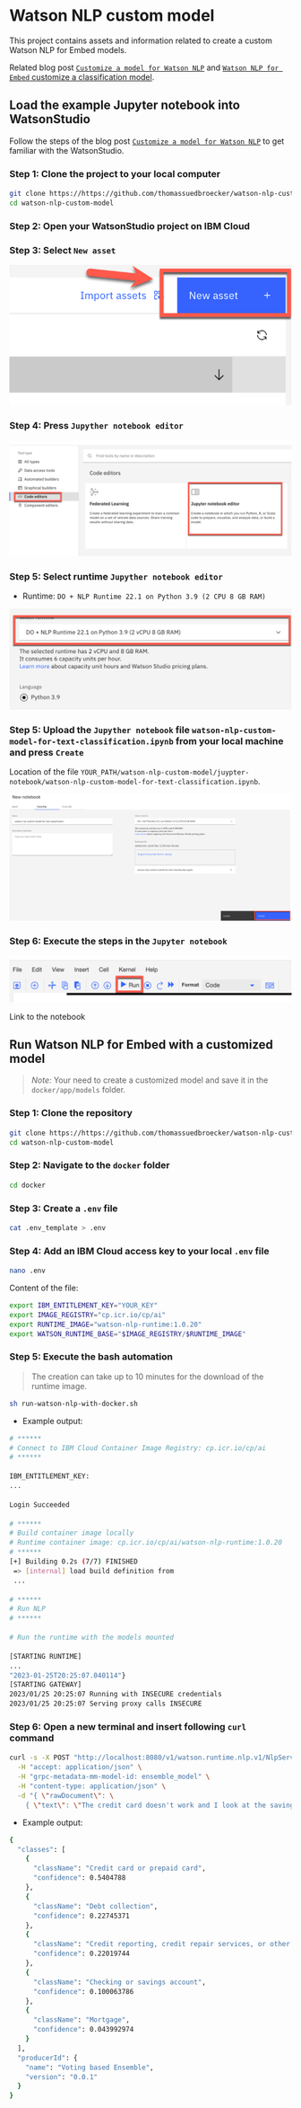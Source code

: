 # Watson NLP custom model

This project contains assets and information related to create a custom Watson NLP for Embed models.

Related blog post [`Customize a model for Watson NLP`](https://suedbroecker.net/2023/01/17/customize-a-model-for-watson-nlp/) and [`Watson NLP for Embed` customize a classification model](TBD).

## Load the example Jupyter notebook into WatsonStudio

Follow the steps of the blog post [`Customize a model for Watson NLP`](https://suedbroecker.net/2023/01/17/customize-a-model-for-watson-nlp/) to get familiar with the WatsonStudio.

### Step 1: Clone the project to your local computer

```sh
git clone https://https://github.com/thomassuedbroecker/watson-nlp-custom-model.git
cd watson-nlp-custom-model
```

### Step 2: Open your WatsonStudio project on IBM Cloud

### Step 3: Select `New asset`

![](images/image-1.png)

### Step 4: Press `Jupyther notebook editor`

![](images/image-2.png)

### Step 5: Select runtime `Jupyther notebook editor`

* Runtime: `DO + NLP Runtime 22.1 on Python 3.9 (2 CPU 8 GB RAM)`

![](images/image-3.png)


### Step 5: Upload the `Jupyther notebook` file `watson-nlp-custom-model-for-text-classification.ipynb` from your local machine and press `Create`

Location of the file `YOUR_PATH/watson-nlp-custom-model/juypter-notebook/watson-nlp-custom-model-for-text-classification.ipynb`.

![](images/image-4.png)

### Step 6: Execute the steps in the `Jupyter notebook`

![](images/image-5.png)

Link to the notebook







## Run Watson NLP for Embed with a customized model

> _Note:_ Your need to create a customized model and save it in the `docker/app/models` folder.

### Step 1: Clone the repository

```sh
git clone https://https://github.com/thomassuedbroecker/watson-nlp-custom-model.git
cd watson-nlp-custom-model
```

### Step 2: Navigate to the `docker` folder

```sh
cd docker
```

### Step 3: Create a `.env` file

```sh
cat .env_template > .env
```

### Step 4: Add an IBM Cloud access key to your local `.env` file

```sh
nano .env
```

Content of the file:

```sh
export IBM_ENTITLEMENT_KEY="YOUR_KEY"
export IMAGE_REGISTRY="cp.icr.io/cp/ai"
export RUNTIME_IMAGE="watson-nlp-runtime:1.0.20"
export WATSON_RUNTIME_BASE="$IMAGE_REGISTRY/$RUNTIME_IMAGE"
```

### Step 5: Execute the bash automation

>The creation can take up to 10 minutes for the download of the runtime image.

```sh
sh run-watson-nlp-with-docker.sh
```

* Example output:

```sh
# ******
# Connect to IBM Cloud Container Image Registry: cp.icr.io/cp/ai
# ******

IBM_ENTITLEMENT_KEY: 
...

Login Succeeded

# ******
# Build container image locally
# Runtime container image: cp.icr.io/cp/ai/watson-nlp-runtime:1.0.20
# ******
[+] Building 0.2s (7/7) FINISHED                                  
 => [internal] load build definition from 
 ...
 
# ******
# Run NLP
# ******

# Run the runtime with the models mounted

[STARTING RUNTIME]
...
"2023-01-25T20:25:07.040114"}
[STARTING GATEWAY]
2023/01/25 20:25:07 Running with INSECURE credentials
2023/01/25 20:25:07 Serving proxy calls INSECURE
```

### Step 6: Open a new terminal and insert following `curl` command

```sh
curl -s -X POST "http://localhost:8080/v1/watson.runtime.nlp.v1/NlpService/ClassificationPredict" \
  -H "accept: application/json" \
  -H "grpc-metadata-mm-model-id: ensemble_model" \
  -H "content-type: application/json" \
  -d "{ \"rawDocument\": \
    { \"text\": \"The credit card doesn't work and I look at the savings, but I need more money to spend.\" }}" | jq
```

* Example output:

```sh
{
  "classes": [
    {
      "className": "Credit card or prepaid card",
      "confidence": 0.5404788
    },
    {
      "className": "Debt collection",
      "confidence": 0.22745371
    },
    {
      "className": "Credit reporting, credit repair services, or other personal consumer reports",
      "confidence": 0.22019744
    },
    {
      "className": "Checking or savings account",
      "confidence": 0.100063786
    },
    {
      "className": "Mortgage",
      "confidence": 0.043992974
    }
  ],
  "producerId": {
    "name": "Voting based Ensemble",
    "version": "0.0.1"
  }
}
```